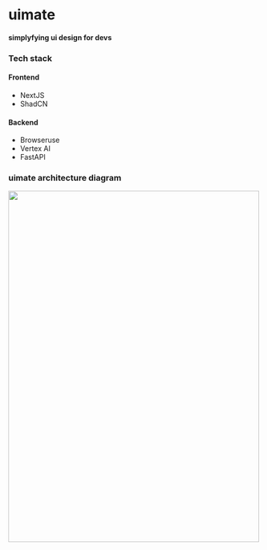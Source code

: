 # uimate
#### simplyfying ui design for devs

### Tech stack

#### Frontend
- NextJS
- ShadCN

#### Backend
- Browseruse
- Vertex AI
- FastAPI

### uimate architecture diagram

<img src="https://sdmntprwestus2.oaiusercontent.com/files/00000000-e9b8-61f8-858a-c1314ce756a0/raw?se=2025-05-19T11%3A23%3A29Z&sp=r&sv=2024-08-04&sr=b&scid=00000000-0000-0000-0000-000000000000&skoid=bbd22fc4-f881-4ea4-b2f3-c12033cf6a8b&sktid=a48cca56-e6da-484e-a814-9c849652bcb3&skt=2025-05-19T05%3A37%3A30Z&ske=2025-05-20T05%3A37%3A30Z&sks=b&skv=2024-08-04&sig=lusrhm2GJus90feiYnWRZW0UV61/1rbK/A%2Bw8T9PBjs%3D" width="500" height="700">
